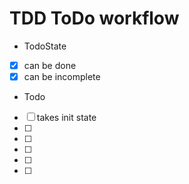 # TDD ToDo workflow

- TodoState
- [x] can be done
- [x] can be incomplete
- Todo
- [ ] takes init state
- [ ] 
- [ ] 
- [ ] 
- [ ] 
- [ ] 
